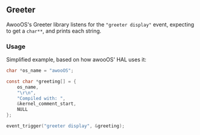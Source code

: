 ---
---

## Greeter

AwooOS's Greeter library listens for the `"greeter display"` event,
expecting to get a `char**`, and prints each string.

### Usage

Simplified example, based on how awooOS' HAL uses it:

```c
char *os_name = "awooOS";

const char *greeting[] = {
    os_name,
    "\r\n",
    "Compiled with: ",
    &kernel_comment_start,
    NULL
};

event_trigger("greeter display", &greeting);
```
